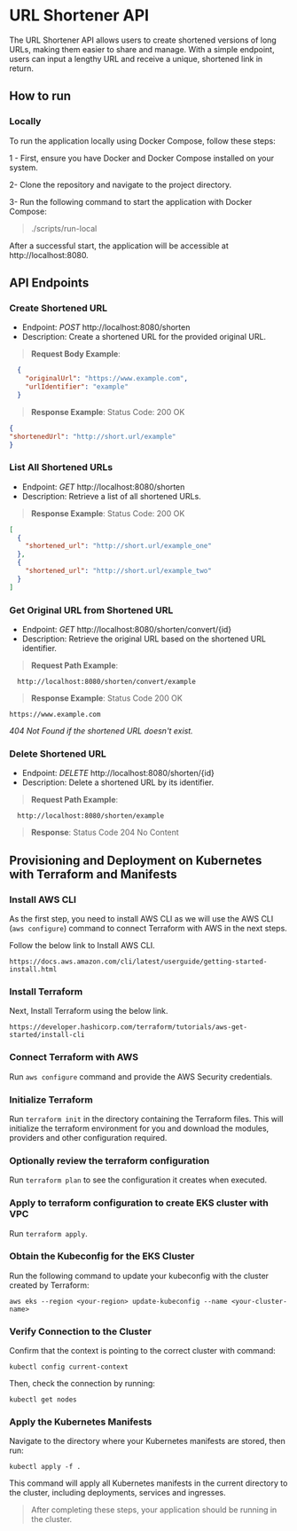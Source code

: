 # URL Shortener API
The URL Shortener API allows users to create shortened versions of long URLs, making them easier to share and manage.
With a simple endpoint, users can input a lengthy URL and receive a unique, shortened link in return. 

## How to run

### Locally
To run the application locally using Docker Compose, follow these steps:

1 - First, ensure you have Docker and Docker Compose installed on your system.

2- Clone the repository and navigate to the project directory.

3- Run the following command to start the application with Docker Compose:
>./scripts/run-local

After a successful start, the application will be accessible at http://localhost:8080.

## API Endpoints

### Create Shortened URL

- Endpoint: *POST* http://localhost:8080/shorten
- Description: Create a shortened URL for the provided original URL.

> **Request Body Example**:
```json
  {
    "originalUrl": "https://www.example.com",
    "urlIdentifier": "example"
  }
```
> **Response Example**: Status Code: 200 OK
```json
{
"shortenedUrl": "http://short.url/example"
}
```

### List All Shortened URLs

- Endpoint: *GET* http://localhost:8080/shorten
- Description: Retrieve a list of all shortened URLs.

> **Response Example**: Status Code: 200 OK
```json
[
  {
    "shortened_url": "http://short.url/example_one"
  },
  {
    "shortened_url": "http://short.url/example_two"
  }
]
```

### Get Original URL from Shortened URL

- Endpoint: *GET* http://localhost:8080/shorten/convert/{id}
- Description: Retrieve the original URL based on the shortened URL identifier.

> **Request Path Example**:
```
  http://localhost:8080/shorten/convert/example
```

> **Response Example**: Status Code 200 OK  
```
https://www.example.com
```

*404 Not Found if the shortened URL doesn't exist.*

### Delete Shortened URL

- Endpoint: *DELETE* http://localhost:8080/shorten/{id}
- Description: Delete a shortened URL by its identifier.

> **Request Path Example**:
```
  http://localhost:8080/shorten/example
```
> **Response**: Status Code 204 No Content

## Provisioning and Deployment on Kubernetes with Terraform and Manifests

### Install AWS CLI
As the first step, you need to install AWS CLI as we will use the AWS CLI (`aws configure`) command to connect Terraform with AWS in the next steps.

Follow the below link to Install AWS CLI.
```
https://docs.aws.amazon.com/cli/latest/userguide/getting-started-install.html
```

### Install Terraform
Next, Install Terraform using the below link.
```
https://developer.hashicorp.com/terraform/tutorials/aws-get-started/install-cli
```

### Connect Terraform with AWS
Run `aws configure` command and provide the AWS Security credentials.

### Initialize Terraform
Run `terraform init` in the directory containing the Terraform files. This will initialize the terraform environment for you and download the modules, providers and other configuration required.

### Optionally review the terraform configuration
Run `terraform plan` to see the configuration it creates when executed.

### Apply to terraform configuration to create EKS cluster with VPC
Run `terraform apply`.

### Obtain the Kubeconfig for the EKS Cluster
Run the following command to update your kubeconfig with the cluster created by Terraform:

```
aws eks --region <your-region> update-kubeconfig --name <your-cluster-name>
```

### Verify Connection to the Cluster
Confirm that the context is pointing to the correct cluster with command:

```
kubectl config current-context
```

Then, check the connection by running:

```
kubectl get nodes
```

### Apply the Kubernetes Manifests
Navigate to the directory where your Kubernetes manifests are stored, then run:

```
kubectl apply -f .
```

This command will apply all Kubernetes manifests in the current directory to the cluster, including deployments, services and ingresses.

>After completing these steps, your application should be running in the cluster.